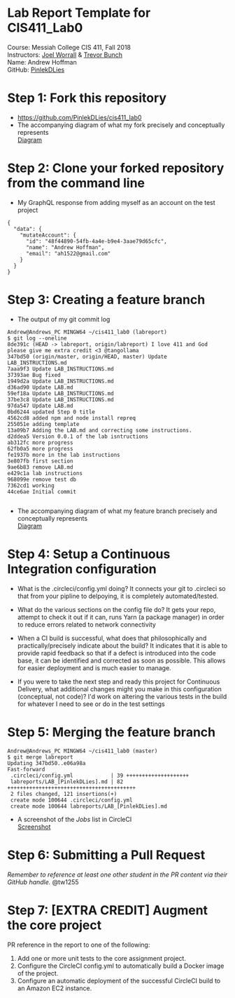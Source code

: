 # Lab Report Template for CIS411_Lab0
Course: Messiah College CIS 411, Fall 2018<br/>
Instructors: [Joel Worrall](https://github.com/tangollama) & [Trevor Bunch](https://github.com/trevordbunch)<br/>
Name: Andrew Hoffman<br/>
GitHub: [PinlekDLies](https://github.com/PinlekDLies)<br/>

# Step 1: Fork this repository
- https://github.com/PinlekDLies/cis411_lab0
- The accompanying diagram of what my fork precisely and conceptually represents <br>
[Diagram](https://imgur.com/a/apJ2Phf)

# Step 2: Clone your forked repository from the command line
- My GraphQL response from adding myself as an account on the test project
```
{
  "data": {
    "mutateAccount": {
      "id": "48f44890-54fb-4a4e-b9e4-3aae79d65cfc",
      "name": "Andrew Hoffman",
      "email": "ah1522@gmail.com"
    }
  }
}

```

# Step 3: Creating a feature branch
- The output of my git commit log
```
Andrew@Andrews_PC MINGW64 ~/cis411_lab0 (labreport)
$ git log --oneline
8de391c (HEAD -> labreport, origin/labreport) I love 411 and God please give me extra credit <3 @tangollama
347bd50 (origin/master, origin/HEAD, master) Update LAB_INSTRUCTIONS.md
7aaa9f3 Update LAB_INSTRUCTIONS.md
37393ae Bug fixed
1949d2a Update LAB_INSTRUCTIONS.md
d36ad90 Update LAB.md
59ef18a Update LAB_INSTRUCTIONS.md
37be3c8 Update LAB_INSTRUCTIONS.md
97da547 Update LAB.md
0bd6244 updated Step 0 title
4562cd8 added npm and node install repreq
255051e adding template
13a09b7 Adding the LAB.md and correcting some instructions.
d2ddea5 Version 0.0.1 of the lab isntructions
ab312fc more progress
62fb0a5 more progress
fe1937b more in the lab instructions
3e807fb first section
9ae6b83 remove LAB.md
e429c1a lab instructions
968099e remove test db
7362cd1 working
44ce6ae Initial commit


```
- The accompanying diagram of what my feature branch precisely and conceptually represents <br>
[Diagram](https://imgur.com/uiDEKlq)

# Step 4: Setup a Continuous Integration configuration
- What is the .circleci/config.yml doing?
It connects your git to .circleci so that from your pipline to delpoying, it is completely automated/tested. 

- What do the various sections on the config file do?
It gets your repo, attempt to check it out if it can, runs Yarn (a package manager) in order to reduce errors related to network connectivity

- When a CI build is successful, what does that philosophically and practically/precisely indicate about the build?
It indicates that it is able to provide rapid feedback so that if a defect is introduced into the code base, it can be identified and corrected as soon as possible. This allows for easier deployment and is much easier to manage. 

- If you were to take the next step and ready this project for Continuous Delivery, what additional changes might you make in this configuration (conceptual, not code)?
I'd work on altering the various tests in the build for whatever I need to see or do in the test settings

# Step 5: Merging the feature branch

```
Andrew@Andrews_PC MINGW64 ~/cis411_lab0 (master)
$ git merge labreport
Updating 347bd50..e06a98a
Fast-forward
 .circleci/config.yml            | 39 ++++++++++++++++++++
 labreports/LAB_[PinlekDLies].md | 82 +++++++++++++++++++++++++++++++++++++++++
 2 files changed, 121 insertions(+)
 create mode 100644 .circleci/config.yml
 create mode 100644 labreports/LAB_[PinlekDLies].md

```

* A screenshot of the _Jobs_ list in CircleCI <br>
[Screenshot](https://imgur.com/rl6ypUO)

# Step 6: Submitting a Pull Request
_Remember to reference at least one other student in the PR content via their GitHub handle._
@tw1255

# Step 7: [EXTRA CREDIT] Augment the core project
PR reference in the report to one of the following:
1. Add one or more unit tests to the core assignment project. 
2. Configure the CircleCI config.yml to automatically build a Docker image of the project.
3. Configure an automatic deployment of the successful CircleCI build to an Amazon EC2 instance.
